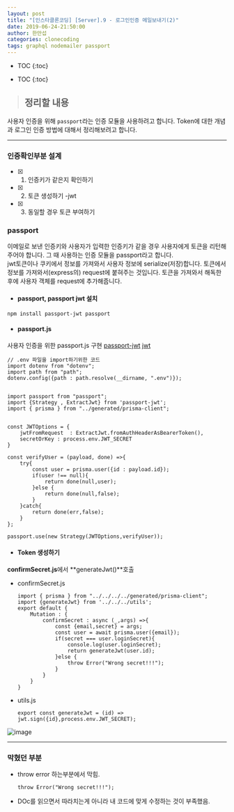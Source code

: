 ```yaml
---
layout: post
title: "[인스타클론코딩] [Server].9 - 로그인인증 메일보내기(2)"
date: 2019-06-24-21:50:00
author: 한만섭
categories: clonecoding
tags: graphql nodemailer passport
---
```




* TOC
{:toc}


* TOC
{:toc}


> ## 정리할 내용

사용자 인증을 위해 `passport`라는 인증 모듈을 사용하려고 합니다. Token에 대한 개념과 로그인 인증 방법에 대해서 정리해보려고 합니다.

---

### 인증확인부분 설계

- [x] 1. 인증키가 같은지 확인하기
- [x] 2. 토큰 생성하기 -jwt
- [x] 3. 동일할 경우 토큰 부여하기

### passport

이메일로 보낸 인증키와 사용자가 입력한 인증키가 같을 경우 사용자에게 토큰을 리턴해주어야 합니다. 그 때 사용하는 인증 모듈을 passport라고 합니다.  
jwt토큰이나 쿠키에서 정보를 가져와서 사용자 정보에 serialize(저장)합니다. 토큰에서 정보를 가져와서(express의) request에 붙혀주는 것입니다.
토큰을 가져와서 해독한 후에 사용자 객체를 request에 추가해줍니다.

- #### passport, passport jwt 설치

```
npm install passport-jwt passport
```

- #### passport.js

사용자 인증을 위한 passport.js 구현 [passport-jwt](https://github.com/mikenicholson/passport-jwt) [jwt](https://www.npmjs.com/package/jsonwebtoken)

```
// .env 파일을 import하기위한 코드
import dotenv from "dotenv";
import path from "path";
dotenv.config({path : path.resolve(__dirname, ".env")});


import passport from "passport";
import {Strategy , ExtractJwt} from 'passport-jwt';
import { prisma } from "../generated/prisma-client";


const JWTOptions = {
    jwtFromRequest  : ExtractJwt.fromAuthHeaderAsBearerToken(),
    secretOrKey : process.env.JWT_SECRET
}

const verifyUser = (payload, done) =>{
    try{
        const user = prisma.user({id : payload.id});
        if(user !== null){
            return done(null,user);
        }else {
            return done(null,false);
        }
    }catch{
        return done(err,false);
    }
};

passport.use(new Strategy(JWTOptions,verifyUser));
```

- #### Token 생성하기

**confirmSecret.js**에서 **generateJwt()**호출

- confirmSecret.js

  ```
  import { prisma } from "../../../../generated/prisma-client";
  import {generateJwt} from '../../../utils';
  export default {
      Mutation : {
          confirmSecret : async (_,args) =>{
              const {email,secret} = args;
              const user = await prisma.user({email});
              if(secret === user.loginSecret){
                  console.log(user.loginSecret);
                  return generateJwt(user.id);
              }else {
                  throw Error("Wrong secret!!!");
              }
          }
      }
  }
  ```

- utils.js

  ```
  export const generateJwt = (id) => jwt.sign({id},process.env.JWT_SECRET);
  ```

![image](https://user-images.githubusercontent.com/46010705/60023855-9eea5780-96d1-11e9-8ce4-9c85c84b3a66.png)

---

### 막혔던 부분

- throw error 하는부분에서 막힘.

  ```
  throw Error("Wrong secret!!!");
  ```

- DOc를 읽으면서 따라치는게 아니라 내 코드에 맞게 수정하는 것이 부족했음.
